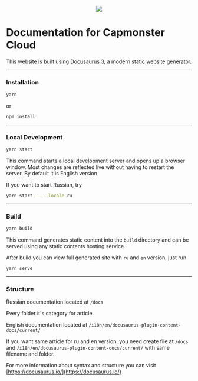 <p align="center"><img src="https://github.com/ZennoLab/capmonstercloud-docs/blob/master/static/img/logo_docs.svg"></p>


# Documentation for Capmonster Cloud

This website is built using [Docusaurus 3](https://docusaurus.io/), a modern static website generator.

--- 

### Installation

```bash
yarn
```
or
```bash
npm install
```
---
### Local Development

```bash
yarn start
```

This command starts a local development server and opens up a browser window. Most changes are reflected live without having to restart the server.
By default it is English version

If you want to start Russian, try

```bash
yarn start -- --locale ru
```
---
### Build

```bash
yarn build
```

This command generates static content into the `build` directory and can be served using any static contents hosting service.

After build you can view full generated site with `ru` and `en` version, just run

```bash
yarn serve
```
---

### Structure

Russian documentation located at `/docs`

Every folder it's category for article.

English documentation located at `/i18n/en/docusaurus-plugin-content-docs/current/`

If you want same article for ru and en version, you need create file at `/docs` and `/i18n/en/docusaurus-plugin-content-docs/current/` with same filename and folder.

For more information about syntax and structure you can visit [https://docusaurus.io/](https://docusaurus.io/)